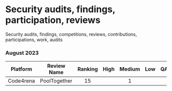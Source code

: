 # Security audits, findings, participation, reviews 
Security audits, findings, competitions, reviews, contributions, participations, work, audits 

### August 2023 
 | Platform     | Review Name    | Ranking| High   | Medium | Low    | QA/Informational | Gas   | Ranking | Earnings |
 |  :-----:     | :-----:        |:-----: |:-----: |:-----: |:-----: |:-----:           |:-----:|:-----:  |:-----:   |
 | Code4rena    | PoolTogether   |     15 |      |    1   |     |                  |     |         | $476.00  |
